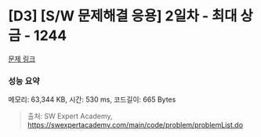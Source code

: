 # [D3] [S/W 문제해결 응용] 2일차 - 최대 상금 - 1244 

[문제 링크](https://swexpertacademy.com/main/code/problem/problemDetail.do?contestProbId=AV15Khn6AN0CFAYD) 

### 성능 요약

메모리: 63,344 KB, 시간: 530 ms, 코드길이: 665 Bytes



> 출처: SW Expert Academy, https://swexpertacademy.com/main/code/problem/problemList.do